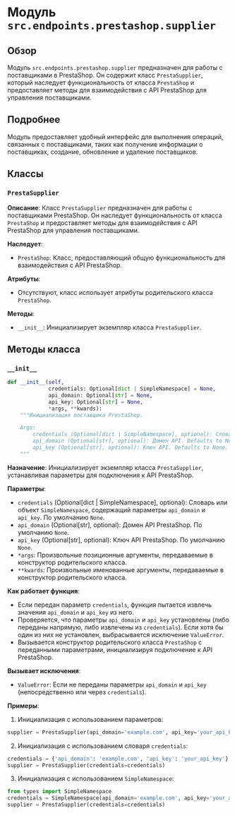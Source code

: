 # Модуль `src.endpoints.prestashop.supplier`

## Обзор

Модуль `src.endpoints.prestashop.supplier` предназначен для работы с поставщиками в PrestaShop. Он содержит класс `PrestaSupplier`, который наследует функциональность от класса `PrestaShop` и предоставляет методы для взаимодействия с API PrestaShop для управления поставщиками.

## Подробнее

Модуль предоставляет удобный интерфейс для выполнения операций, связанных с поставщиками, таких как получение информации о поставщиках, создание, обновление и удаление поставщиков.

## Классы

### `PrestaSupplier`

**Описание**: Класс `PrestaSupplier` предназначен для работы с поставщиками PrestaShop. Он наследует функциональность от класса `PrestaShop` и предоставляет методы для взаимодействия с API PrestaShop для управления поставщиками.

**Наследует**:
- `PrestaShop`: Класс, предоставляющий общую функциональность для взаимодействия с API PrestaShop.

**Атрибуты**:
- Отсутствуют, класс использует атрибуты родительского класса `PrestaShop`.

**Методы**:
- `__init__`: Инициализирует экземпляр класса `PrestaSupplier`.

## Методы класса

### `__init__`

```python
def __init__(self, 
             credentials: Optional[dict | SimpleNamespace] = None, 
             api_domain: Optional[str] = None, 
             api_key: Optional[str] = None, 
             *args, **kwards):
    """Инициализация поставщика PrestaShop.

    Args:
        credentials (Optional[dict | SimpleNamespace], optional): Словарь или объект SimpleNamespace с параметрами `api_domain` и `api_key`. Defaults to None.
        api_domain (Optional[str], optional): Домен API. Defaults to None.
        api_key (Optional[str], optional): Ключ API. Defaults to None.
    """
```

**Назначение**: Инициализирует экземпляр класса `PrestaSupplier`, устанавливая параметры для подключения к API PrestaShop.

**Параметры**:
- `credentials` (Optional[dict | SimpleNamespace], optional): Словарь или объект `SimpleNamespace`, содержащий параметры `api_domain` и `api_key`. По умолчанию `None`.
- `api_domain` (Optional[str], optional): Домен API PrestaShop. По умолчанию `None`.
- `api_key` (Optional[str], optional): Ключ API PrestaShop. По умолчанию `None`.
- `*args`: Произвольные позиционные аргументы, передаваемые в конструктор родительского класса.
- `**kwards`: Произвольные именованные аргументы, передаваемые в конструктор родительского класса.

**Как работает функция**:
- Если передан параметр `credentials`, функция пытается извлечь значения `api_domain` и `api_key` из него.
- Проверяется, что параметры `api_domain` и `api_key` установлены (либо переданы напрямую, либо извлечены из `credentials`). Если хотя бы один из них не установлен, выбрасывается исключение `ValueError`.
- Вызывается конструктор родительского класса `PrestaShop` с переданными параметрами, инициализируя подключение к API PrestaShop.

**Вызывает исключения**:
- `ValueError`: Если не переданы параметры `api_domain` и `api_key` (непосредственно или через `credentials`).

**Примеры**:

1.  Инициализация с использованием параметров:

```python
supplier = PrestaSupplier(api_domain='example.com', api_key='your_api_key')
```

2.  Инициализация с использованием словаря `credentials`:

```python
credentials = {'api_domain': 'example.com', 'api_key': 'your_api_key'}
supplier = PrestaSupplier(credentials=credentials)
```

3.  Инициализация с использованием `SimpleNamespace`:

```python
from types import SimpleNamespace
credentials = SimpleNamespace(api_domain='example.com', api_key='your_api_key')
supplier = PrestaSupplier(credentials=credentials)